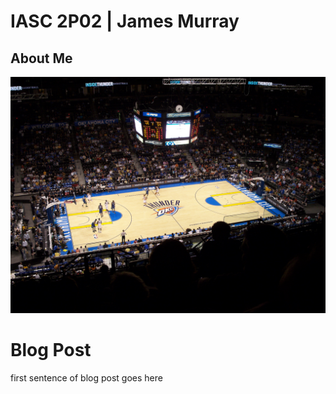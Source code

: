 # IASC 2P02 | James Murray

## About Me

![](Images/OKCArena.JPG)

# Blog Post

first sentence of blog post goes here


